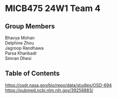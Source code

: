 # MICB475 24W1 Team 4

## Group Members
Bhavya Mohan\
Delphine Zhou\
Jagroop Randhawa\
Parsa Khanbadr\
Simran Dhesi

## Table of Contents

https://osdr.nasa.gov/bio/repo/data/studies/OSD-694
https://pubmed.ncbi.nlm.nih.gov/39256883/
